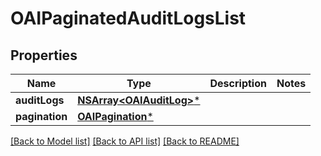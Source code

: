 # OAIPaginatedAuditLogsList

## Properties
Name | Type | Description | Notes
------------ | ------------- | ------------- | -------------
**auditLogs** | [**NSArray&lt;OAIAuditLog&gt;***](OAIAuditLog.md) |  | 
**pagination** | [**OAIPagination***](OAIPagination.md) |  | 

[[Back to Model list]](../README.md#documentation-for-models) [[Back to API list]](../README.md#documentation-for-api-endpoints) [[Back to README]](../README.md)


